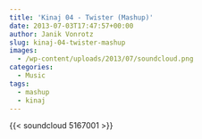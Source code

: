 ```yaml
---
title: 'Kinaj 04 - Twister (Mashup)'
date: 2013-07-03T17:47:57+00:00
author: Janik Vonrotz
slug: kinaj-04-twister-mashup
images:
  - /wp-content/uploads/2013/07/soundcloud.png
categories:
  - Music
tags:
  - mashup
  - kinaj
---
```

{{< soundcloud 5167001 >}}